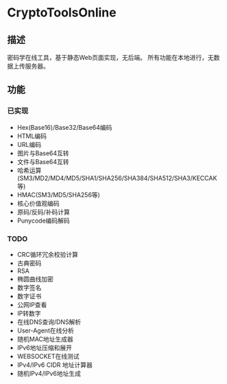 # CryptoToolsOnline

## 描述

密码学在线工具，基于静态Web页面实现，无后端。
所有功能在本地进行，无数据上传服务器。


## 功能

### 已实现

* Hex(Base16)/Base32/Base64编码
* HTML编码
* URL编码
* 图片与Base64互转
* 文件与Base64互转
* 哈希运算(SM3/MD2/MD4/MD5/SHA1/SHA256/SHA384/SHA512/SHA3/KECCAK等)
* HMAC(SM3/MD5/SHA256等)
* 核心价值观编码
* 原码/反码/补码计算
* Punycode编码解码


### TODO

* CRC循环冗余校验计算
* 古典密码
* RSA
* 椭圆曲线加密
* 数字签名
* 数字证书
* 公网IP查看
* IP转数字
* 在线DNS查询/DNS解析
* User-Agent在线分析
* 随机MAC地址生成器
* IPv6地址压缩和展开
* WEBSOCKET在线测试
* IPv4/IPv6 CIDR 地址计算器
* 随机IPv4/IPv6地址生成